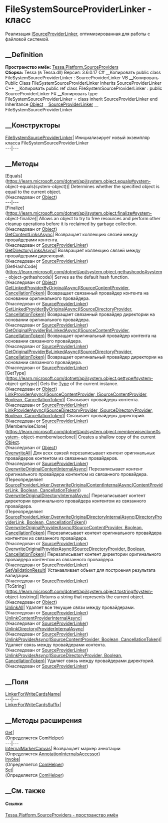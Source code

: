 # FileSystemSourceProviderLinker - класс
Реализация
[ISourceProviderLinker](T_Tessa_Platform_SourceProviders_ISourceProviderLinker.htm),
оптимизированная для работы с файловой системой.
## __Definition
 **Пространство имён:**
[Tessa.Platform.SourceProviders](N_Tessa_Platform_SourceProviders.htm)  
 **Сборка:** Tessa (в Tessa.dll) Версия: 3.6.0.17
C# __Копировать
     public class FileSystemSourceProviderLinker : SourceProviderLinker
VB __Копировать
     Public Class FileSystemSourceProviderLinker
    	Inherits SourceProviderLinker
C++ __Копировать
     public ref class FileSystemSourceProviderLinker : public SourceProviderLinker
F# __Копировать
     type FileSystemSourceProviderLinker = 
        class
            inherit SourceProviderLinker
        end
Inheritance
    [Object](https://learn.microsoft.com/dotnet/api/system.object) __[SourceProviderLinker](T_Tessa_Platform_SourceProviders_SourceProviderLinker.htm) __ FileSystemSourceProviderLinker
##  __Конструкторы
[FileSystemSourceProviderLinker](M_Tessa_Platform_SourceProviders_FileSystemSourceProviderLinker__ctor.htm)|
Инициализирует новый экземпляр класса FileSystemSourceProviderLinker  
---|---  
##  __Методы
[Equals](https://learn.microsoft.com/dotnet/api/system.object.equals#system-
object-equals\(system-object\))| Determines whether the specified object is
equal to the current object.  
(Унаследован от
[Object](https://learn.microsoft.com/dotnet/api/system.object))  
---|---  
[Finalize](https://learn.microsoft.com/dotnet/api/system.object.finalize#system-
object-finalize)| Allows an object to try to free resources and perform other
cleanup operations before it is reclaimed by garbage collection.  
(Унаследован от
[Object](https://learn.microsoft.com/dotnet/api/system.object))  
[GetContentLinksAsync](M_Tessa_Platform_SourceProviders_SourceProviderLinker_GetContentLinksAsync.htm)|
Возвращает коллекцию связей между провайдерами контента.  
(Унаследован от
[SourceProviderLinker](T_Tessa_Platform_SourceProviders_SourceProviderLinker.htm))  
[GetDirectoryLinksAsync](M_Tessa_Platform_SourceProviders_SourceProviderLinker_GetDirectoryLinksAsync.htm)|
Возвращает коллекцию связей между провайдерами директорий.  
(Унаследован от
[SourceProviderLinker](T_Tessa_Platform_SourceProviders_SourceProviderLinker.htm))  
[GetHashCode](https://learn.microsoft.com/dotnet/api/system.object.gethashcode#system-
object-gethashcode)| Serves as the default hash function.  
(Унаследован от
[Object](https://learn.microsoft.com/dotnet/api/system.object))  
[GetLinkedProviderByOriginalAsync(ISourceContentProvider,
CancellationToken)](M_Tessa_Platform_SourceProviders_SourceProviderLinker_GetLinkedProviderByOriginalAsync.htm)|
Возвращает связанный провайдер контента на основании оригинального провайдера.  
(Унаследован от
[SourceProviderLinker](T_Tessa_Platform_SourceProviders_SourceProviderLinker.htm))  
[GetLinkedProviderByOriginalAsync(ISourceDirectoryProvider,
CancellationToken)](M_Tessa_Platform_SourceProviders_SourceProviderLinker_GetLinkedProviderByOriginalAsync_1.htm)|
Возвращает связанный провайдер директории на основании оригинального
провайдера.  
(Унаследован от
[SourceProviderLinker](T_Tessa_Platform_SourceProviders_SourceProviderLinker.htm))  
[GetOriginalProviderByLinkedAsync(ISourceContentProvider,
CancellationToken)](M_Tessa_Platform_SourceProviders_SourceProviderLinker_GetOriginalProviderByLinkedAsync.htm)|
Возвращает оригинальный провайдер контента на основании связанного провайдера.  
(Унаследован от
[SourceProviderLinker](T_Tessa_Platform_SourceProviders_SourceProviderLinker.htm))  
[GetOriginalProviderByLinkedAsync(ISourceDirectoryProvider,
CancellationToken)](M_Tessa_Platform_SourceProviders_SourceProviderLinker_GetOriginalProviderByLinkedAsync_1.htm)|
Возвращает оригинальный провайдер директории на основании связанного
провайдера.  
(Унаследован от
[SourceProviderLinker](T_Tessa_Platform_SourceProviders_SourceProviderLinker.htm))  
[GetType](https://learn.microsoft.com/dotnet/api/system.object.gettype#system-
object-gettype)| Gets the
[Type](https://learn.microsoft.com/dotnet/api/system.type) of the current
instance.  
(Унаследован от
[Object](https://learn.microsoft.com/dotnet/api/system.object))  
[LinkProviderAsync(ISourceContentProvider, ISourceContentProvider, Boolean,
CancellationToken)](M_Tessa_Platform_SourceProviders_SourceProviderLinker_LinkProviderAsync.htm)|
Связывает провайдеры контента.  
(Унаследован от
[SourceProviderLinker](T_Tessa_Platform_SourceProviders_SourceProviderLinker.htm))  
[LinkProviderAsync(ISourceDirectoryProvider, ISourceDirectoryProvider,
Boolean,
CancellationToken)](M_Tessa_Platform_SourceProviders_SourceProviderLinker_LinkProviderAsync_1.htm)|
Связывает провайдеры директорий.  
(Унаследован от
[SourceProviderLinker](T_Tessa_Platform_SourceProviders_SourceProviderLinker.htm))  
[MemberwiseClone](https://learn.microsoft.com/dotnet/api/system.object.memberwiseclone#system-
object-memberwiseclone)| Creates a shallow copy of the current
[Object](https://learn.microsoft.com/dotnet/api/system.object).  
(Унаследован от
[Object](https://learn.microsoft.com/dotnet/api/system.object))  
[OverwriteAll](M_Tessa_Platform_SourceProviders_SourceProviderLinker_OverwriteAll.htm)|
Для всех связей перезаписывает контент оригинальных провайдеров контентом из
связанных провайдеров.  
(Унаследован от
[SourceProviderLinker](T_Tessa_Platform_SourceProviders_SourceProviderLinker.htm))  
[OverwriteOriginalContentInternalAsync](M_Tessa_Platform_SourceProviders_FileSystemSourceProviderLinker_OverwriteOriginalContentInternalAsync.htm)|
Перезаписывает контент оригинального провайдера контентом из связанного
провайдера.  
(Переопределяет
[SourceProviderLinker.OverwriteOriginalContentInternalAsync(ContentProviderLink,
Boolean,
CancellationToken)](M_Tessa_Platform_SourceProviders_SourceProviderLinker_OverwriteOriginalContentInternalAsync.htm))  
[OverwriteOriginalDirectoryInternalAsync](M_Tessa_Platform_SourceProviders_FileSystemSourceProviderLinker_OverwriteOriginalDirectoryInternalAsync.htm)|
Перезаписывает контент директории оригинального провайдера контентом из
связанного провайдера.  
(Переопределяет
[SourceProviderLinker.OverwriteOriginalDirectoryInternalAsync(DirectoryProviderLink,
Boolean,
CancellationToken)](M_Tessa_Platform_SourceProviders_SourceProviderLinker_OverwriteOriginalDirectoryInternalAsync.htm))  
[OverwriteOriginalProviderAsync(ISourceContentProvider, Boolean,
CancellationToken)](M_Tessa_Platform_SourceProviders_SourceProviderLinker_OverwriteOriginalProviderAsync.htm)|
Перезаписывает контент оригинального провайдера контентом из связанного
провайдера.  
(Унаследован от
[SourceProviderLinker](T_Tessa_Platform_SourceProviders_SourceProviderLinker.htm))  
[OverwriteOriginalProviderAsync(ISourceDirectoryProvider, Boolean,
CancellationToken)](M_Tessa_Platform_SourceProviders_SourceProviderLinker_OverwriteOriginalProviderAsync_1.htm)|
Перезаписывает контент директории оригинального провайдера контентом из
связанного провайдера.  
(Унаследован от
[SourceProviderLinker](T_Tessa_Platform_SourceProviders_SourceProviderLinker.htm))  
[SetValidationResult](M_Tessa_Platform_SourceProviders_SourceProviderLinker_SetValidationResult.htm)|
Устанавливает объект для построения результата валидации.  
(Унаследован от
[SourceProviderLinker](T_Tessa_Platform_SourceProviders_SourceProviderLinker.htm))  
[ToString](https://learn.microsoft.com/dotnet/api/system.object.tostring#system-
object-tostring)| Returns a string that represents the current object.  
(Унаследован от
[Object](https://learn.microsoft.com/dotnet/api/system.object))  
[UnlinkAll](M_Tessa_Platform_SourceProviders_SourceProviderLinker_UnlinkAll.htm)|
Удаляет все текущие связи между провайдерами.  
(Унаследован от
[SourceProviderLinker](T_Tessa_Platform_SourceProviders_SourceProviderLinker.htm))  
[UnlinkContentProviderInternalAsync](M_Tessa_Platform_SourceProviders_SourceProviderLinker_UnlinkContentProviderInternalAsync.htm)|  
(Унаследован от
[SourceProviderLinker](T_Tessa_Platform_SourceProviders_SourceProviderLinker.htm))  
[UnlinkDirectoryProviderInternalAsync](M_Tessa_Platform_SourceProviders_SourceProviderLinker_UnlinkDirectoryProviderInternalAsync.htm)|  
(Унаследован от
[SourceProviderLinker](T_Tessa_Platform_SourceProviders_SourceProviderLinker.htm))  
[UnlinkProviderAsync(ISourceContentProvider, Boolean,
CancellationToken)](M_Tessa_Platform_SourceProviders_SourceProviderLinker_UnlinkProviderAsync.htm)|
Удаляет связь между провайдерами контента.  
(Унаследован от
[SourceProviderLinker](T_Tessa_Platform_SourceProviders_SourceProviderLinker.htm))  
[UnlinkProviderAsync(ISourceDirectoryProvider, Boolean,
CancellationToken)](M_Tessa_Platform_SourceProviders_SourceProviderLinker_UnlinkProviderAsync_1.htm)|
Удаляет связь между провайдерами директорий.  
(Унаследован от
[SourceProviderLinker](T_Tessa_Platform_SourceProviders_SourceProviderLinker.htm))  
##  __Поля
[LinkerForWriteCardsName](F_Tessa_Platform_SourceProviders_FileSystemSourceProviderLinker_LinkerForWriteCardsName.htm)|  
---|---  
[LinkerForWriteCardsSuffix](F_Tessa_Platform_SourceProviders_FileSystemSourceProviderLinker_LinkerForWriteCardsSuffix.htm)|  
## __Методы расширения
[Get](M_Tessa_Extensions_Default_Client_EDS_ComHelper_Get.htm)|  
(Определяется
[ComHelper](T_Tessa_Extensions_Default_Client_EDS_ComHelper.htm))  
---|---  
[InternalMarkerCanvas](M_Tessa_UI_Views_Charting_Annotations_AnnotationInternalsAccessor_InternalMarkerCanvas.htm)|
Возвращает маркер аннотации  
(Определяется
[AnnotationInternalsAccessor](T_Tessa_UI_Views_Charting_Annotations_AnnotationInternalsAccessor.htm))  
[Invoke](M_Tessa_Extensions_Default_Client_EDS_ComHelper_Invoke.htm)|  
(Определяется
[ComHelper](T_Tessa_Extensions_Default_Client_EDS_ComHelper.htm))  
[Set](M_Tessa_Extensions_Default_Client_EDS_ComHelper_Set.htm)|  
(Определяется
[ComHelper](T_Tessa_Extensions_Default_Client_EDS_ComHelper.htm))  
##  __См. также
#### Ссылки
[Tessa.Platform.SourceProviders - пространство
имён](N_Tessa_Platform_SourceProviders.htm)
